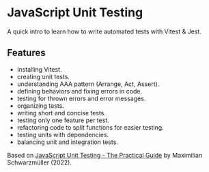 # JavaScript Unit Testing

A quick intro to learn how to write automated tests with Vitest & Jest.

## Features

- installing Vitest.
- creating unit tests.
- understanding AAA pattern (Arrange, Act, Assert).
- defining behaviors and fixing errors in code.
- testing for thrown errors and error messages.
- organizing tests.
- writing short and concise tests.
- testing only one feature per test.
- refactoring code to split functions for easier testing.
- testing units with dependencies.
- balancing unit and integration tests.

Based on [JavaScript Unit Testing - The Practical Guide](https://www.udemy.com/course/javascript-unit-testing-the-practical-guide/) by Maximilian Schwarzmüller (2022).
